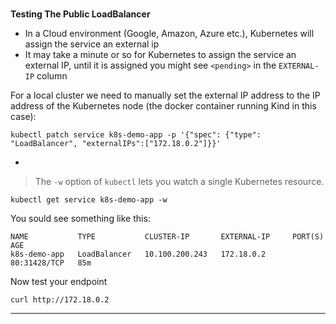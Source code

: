 
### 
**Testing The Public LoadBalancer**



*   In a Cloud environment (Google, Amazon, Azure etc.), Kubernetes will assign the service an external ip
*   It may take a minute or so for Kubernetes to assign the service an external IP, until it is assigned you might see `<pending>` in the `EXTERNAL-IP` column

For a local cluster we need to manually set the external IP address to the IP address of the Kubernetes node (the docker container running Kind in this case): 
```execute-1
kubectl patch service k8s-demo-app -p '{"spec": {"type": "LoadBalancer", "externalIPs":["172.18.0.2"]}}'
```


*   


> The `-w` option of `kubectl` lets you watch a single Kubernetes resource.

```execute-1
kubectl get service k8s-demo-app -w
```

You sould see something like this:
```
NAME           TYPE           CLUSTER-IP       EXTERNAL-IP     PORT(S)        AGE
k8s-demo-app   LoadBalancer   10.100.200.243   172.18.0.2   80:31428/TCP   85m
```
Now test your endpoint
```execute-2
curl http://172.18.0.2
```




---